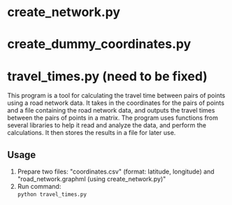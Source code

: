 # create_network.py





# create_dummy_coordinates.py


# travel_times.py (need to be fixed)

This program is a tool for calculating the travel time between pairs of points using a road network data. It takes in the coordinates for the pairs of points and a file containing the road network data, and outputs the travel times between the pairs of points in a matrix. The program uses functions from several libraries to help it read and analyze the data, and perform the calculations. It then stores the results in a file for later use.

## Usage

1. Prepare two files: "coordinates.csv" (format: latitude, longitude) and "road_network.graphml (using create_network.py)"
2. Run command:  
`python travel_times.py`
